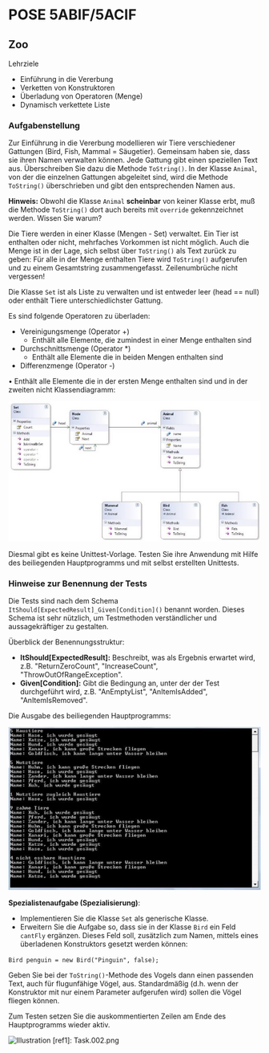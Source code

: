 
# POSE 5ABIF/5ACIF

## Zoo

Lehrziele

- Einführung in die Vererbung 
- Verketten von Konstruktoren
- Überladung von Operatoren (Menge)
- Dynamisch verkettete Liste

### Aufgabenstellung

Zur Einführung in die Vererbung modellieren wir Tiere verschiedener Gattungen (Bird, Fish, Mammal = Säugetier). Gemeinsam haben sie, dass sie ihren Namen verwalten können. Jede Gattung gibt einen speziellen Text aus. Überschreiben Sie dazu die Methode `ToString()`. In der Klasse `Animal`, von der die einzelnen Gattungen abgeleitet sind, wird die Methode `ToString()` überschrieben und gibt den entsprechenden Namen aus.

**Hinweis:** Obwohl die Klasse `Animal` **scheinbar** von keiner Klasse erbt, muß die Methode `ToString()` dort auch bereits mit `override` gekennzeichnet werden. Wissen Sie warum?

Die Tiere werden in einer Klasse (Mengen - Set) verwaltet. Ein Tier ist enthalten oder nicht, mehrfaches Vorkommen ist nicht möglich. Auch die Menge ist in der Lage, sich selbst über `ToString()` als Text zurück zu geben: Für alle in der Menge enthalten Tiere wird `ToString()` aufgerufen und zu einem Gesamtstring zusammengefasst. Zeilenumbrüche nicht vergessen!

Die Klasse `Set` ist als Liste zu verwalten und ist entweder leer (head == null) oder enthält Tiere unterschiedlichster Gattung.

Es sind folgende Operatoren zu überladen:

- Vereinigungsmenge (Operator +)
  - Enthält alle Elemente, die zumindest in einer Menge enthalten sind
- Durchschnittsmenge (Operator \*)
  - Enthält alle Elemente die in beiden Mengen enthalten sind
- Differenzmenge (Operator -)

•  Enthält alle Elemente die in der ersten Menge enthalten sind und in der zweiten nicht Klassendiagramm:

![Illustration](Task01.jpeg)

Diesmal gibt es keine Unittest-Vorlage. Testen Sie ihre Anwendung mit Hilfe des beiliegenden Hauptprogramms und mit selbst erstellten Unittests. 

### Hinweise zur Benennung der Tests

Die Tests sind nach dem Schema ``` ItShould[ExpectedResult]_Given[Condition]() ``` benannt worden. Dieses Schema ist sehr nützlich, um Testmethoden verständlicher und aussagekräftiger zu gestalten.

Überblick der Benennungsstruktur:

- **ItShould[ExpectedResult]:** Beschreibt, was als Ergebnis erwartet wird, z.B. "ReturnZeroCount", "IncreaseCount", "ThrowOutOfRangeException".
- **Given[Condition]:** Gibt die Bedingung an, unter der der Test durchgeführt wird, z.B. "AnEmptyList", "AnItemIsAdded", "AnItemIsRemoved".

Die Ausgabe des beiliegenden Hauptprogramms:

![Illustration](Task02.jpeg)

**Spezialistenaufgabe (Spezialisierung)**: 

- Implementieren Sie die Klasse `Set` als generische Klasse. 
- Erweitern Sie die Aufgabe so, dass sie in der Klasse `Bird` ein Feld `cantFly` ergänzen. Dieses Feld soll, zusätzlich zum Namen, mittels eines überladenen Konstruktors gesetzt werden können:

`Bird penguin = new Bird("Pinguin", false);`

Geben Sie bei der `ToString()`-Methode des Vogels dann einen passenden Text, auch für flugunfähige Vögel, aus. Standardmäßig (d.h. wenn der Konstruktor mit nur einem Parameter aufgerufen wird) sollen die Vögel fliegen können.

Zum Testen setzen Sie die auskommentierten Zeilen am Ende des Hauptprogramms wieder aktiv.

![Illustration](Task03.png)
[ref1]: Task.002.png
